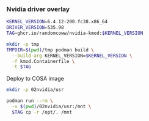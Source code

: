 ### Nvidia driver overlay

```bash
KERNEL_VERSION=6.4.12-200.fc38.x86_64
DRIVER_VERSION=535.98
TAG=ghcr.io/randomcoww/nvidia-kmod:$KERNEL_VERSION

mkdir -p tmp
TMPDIR=$(pwd)/tmp podman build \
  --build-arg KERNEL_VERSION=$KERNEL_VERSION \
  -f kmod.Containerfile \
  -t $TAG
```

Deploy to COSA image

```bash
mkdir -p 02nvidia/usr

podman run --rm \
  -v $(pwd)/02nvidia/usr:/mnt \
  $TAG cp -r /opt/. /mnt
```